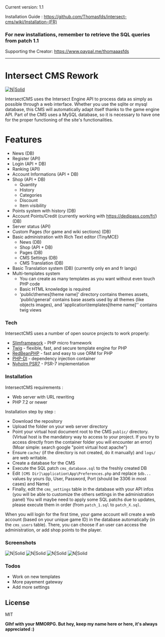 Current version: 1.1

Installation Guide :
https://github.com/Thomasfds/intersect-cms/wiki/Installation-(FR)

### For new installations, remember to retrieve the SQL queries from patch 1.1

Supporting the Creator: https://www.paypal.me/thomaaasfds

 -------------------------
 
# Intersect CMS Rework

[![N|Solid](https://s3.us-east-2.amazonaws.com/ascensiongamedev/filehost/a4727b61d3221e25d4960d124f383986.png)](https://www.freemmorpgmaker.com/)

IntersectCMS uses the Intersect Engine API to process data as simply as possible through a web interface. Whether you use the sqlite or mysql database, this CMS will automatically adapt itself thanks to the game engine API. Part of the CMS uses a MySQL database, so it is necessary to have one for the proper functioning of the site's functionalities.

# Features

- News (DB)
- Register (API)
- Login (API + DB)
- Ranking (API)
- Account Informations (API + DB)
- Shop (API + DB)
    - Quantity
    - History
    - Categories 
    - Discount
    - Item visibility
- Points system with history (DB)
- Account Points/Credit (currently working with https://dedipass.com/fr/) (DB)
- Server status (API)
- Custom Pages (for game and wiki sections) (DB)
- Basic administration with Rich Text editor (TinyMCE)
    - News (DB)
    - Shop (API + DB)
    - Pages (DB)
    - CMS Settings (DB)
    - CMS Translation (DB)
- Basic Translation system (DB) (currently only en and fr langs)
- Multi-templates system
    - You can create as many templates as you want without even touch PHP code
    - Basic HTML knowledge is required
    - 'public\themes\[theme name]' directory contains themes assets, 'public\general' contains base assets used by all themes (like objects images), and 'application\templates\[theme name]'' contains twig views

### Tech

IntersectCMS uses a number of open source projects to work properly:

* [Slimframework](https://www.slimframework.com/) - PHP micro framework
* [Twig](https://twig.symfony.com/) - flexible, fast, and secure template engine for PHP
* [RedBeanPHP](https://www.redbeanphp.com/index.php) - fast and easy to use ORM for PHP
* [PHP-DI](http://php-di.org/) - dependency injection container
* [Nyholm PSR7](https://github.com/Nyholm/psr7) - PSR-7 implementation

### Installation

IntersectCMS requirements :

- Web server with URL rewriting
- PHP 7.2 or newer

Installation step by step :

- Download the repository
- Upload the folder on your web server directory
- Point your virtual host document root to the CMS `public/` directory. (Virtual host is the mandatory way to access to your project. If you try to access directly from the container folder you will encounter an error) (Moar simple: search google "point virtual host apache")
- Ensure `cache/` (if the directory is not created, do it manually) and `logs/` are web writable.
- Create a database for the CMS
- Execute the SQL patch `cms_database.sql` to the freshly created DB
- Edit `[CMS Dir]\application\App\Preferences.php` and replace `$db...` values by yours (Ip, User, Password, Port (should be 3306 in most cases) and Name)
- Finally, edit the `cms_settings` table in the database with your API infos (you will be able to customize the others settings in the administration panel)
You will maybe need to apply some SQL patchs due to updates, please execute them in order (from `patch_1.sql` to `patch_X.sql`.

When you will login for the first time, your game account will create a web account (based on your unique game ID) in the database automatically (in the `cms_users` table). There, you can choose if an user can access the administration, or add shop points to the player.

### Screenshots

![N|Solid](https://i.postimg.cc/sX55nFyD/1.png)
![N|Solid](https://i.postimg.cc/Xq8dbwpR/2.png)
![N|Solid](https://i.postimg.cc/Y0kYZXqN/3.png)
![N|Solid](https://i.postimg.cc/6qY2StPw/4.png)

### Todos

 - Work on new templates
 - More payement gateway
 - Add more settings

License
----

MIT


**Glhf with your MMORPG. But hey, keep my name here or here, it's always appreciated :)**
